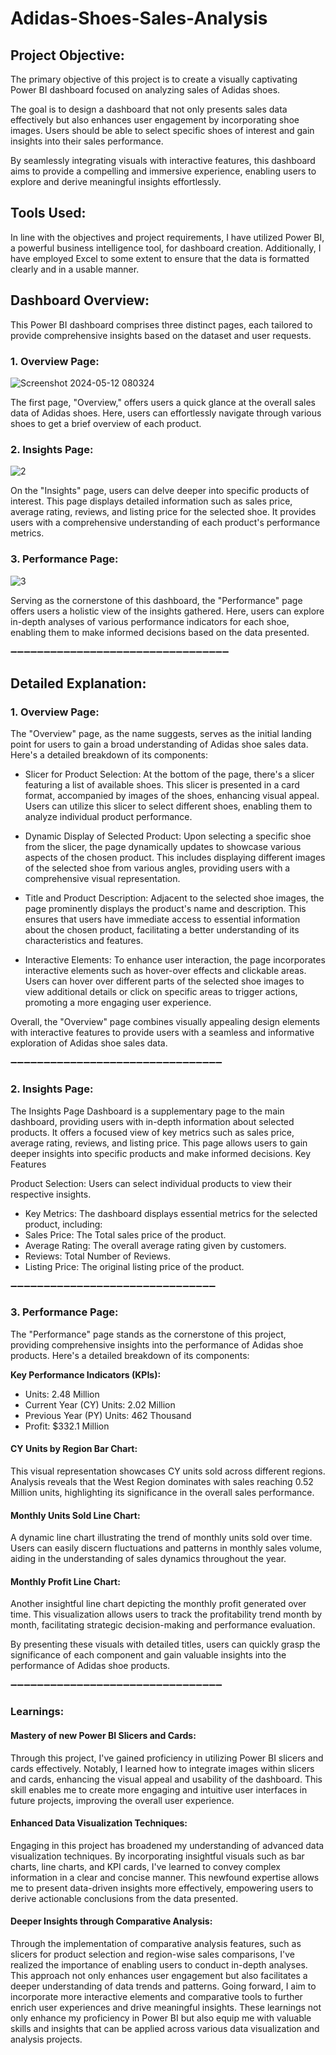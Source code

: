 # Adidas-Shoes-Sales-Analysis

## Project Objective:
The primary objective of this project is to create a visually captivating Power BI dashboard focused on analyzing sales of Adidas shoes. 

The goal is to design a dashboard that not only presents sales data effectively but also enhances user engagement by incorporating shoe images. Users should be able to select specific shoes of interest and gain insights into their sales performance.

By seamlessly integrating visuals with interactive features, this dashboard aims to provide a compelling and immersive experience, enabling users to explore and derive meaningful insights effortlessly.

## Tools Used:
In line with the objectives and project requirements, I have utilized Power BI, a powerful business intelligence tool, for dashboard creation. Additionally, I have employed Excel to some extent to ensure that the data is formatted clearly and in a usable manner.

## Dashboard Overview:

This Power BI dashboard comprises three distinct pages, each tailored to provide comprehensive insights based on the dataset and user requests.

### 1. Overview Page:
![Screenshot 2024-05-12 080324](https://github.com/user-saddam123/Adidas-Shoes-Sales-Analysis/assets/123800896/2e376b2a-a254-4b11-80b7-9891a37271ac)

The first page, "Overview," offers users a quick glance at the overall sales data of Adidas shoes. Here, users can effortlessly navigate through various shoes to get a brief overview of each product.

### 2. Insights Page:
![2](https://github.com/user-saddam123/Adidas-Shoes-Sales-Analysis/assets/123800896/0827e022-51e1-457f-9c9c-0d580af9d324)

On the "Insights" page, users can delve deeper into specific products of interest. This page displays detailed information such as sales price, average rating, reviews, and listing price for the selected shoe. It provides users with a comprehensive understanding of each product's performance metrics.

### 3. Performance Page:
![3](https://github.com/user-saddam123/Adidas-Shoes-Sales-Analysis/assets/123800896/074a4095-7d79-47bb-8b07-77340439621e)

Serving as the cornerstone of this dashboard, the "Performance" page offers users a holistic view of the insights gathered. Here, users can explore in-depth analyses of various performance indicators for each shoe, enabling them to make informed decisions based on the data presented.


➖➖➖➖➖➖➖➖➖➖➖➖➖➖➖➖➖➖➖➖➖➖➖➖➖➖➖➖➖➖➖➖➖

## Detailed Explanation:
### 1. Overview Page:
The "Overview" page, as the name suggests, serves as the initial landing point for users to gain a broad understanding of Adidas shoe sales data. Here's a detailed breakdown of its components:

 * Slicer for Product Selection:
At the bottom of the page, there's a slicer featuring a list of available shoes. This slicer is presented in a card format, accompanied by images of the shoes, enhancing visual appeal. Users can utilize this slicer to select different shoes, enabling them to analyze individual product performance.

 * Dynamic Display of Selected Product:
Upon selecting a specific shoe from the slicer, the page dynamically updates to showcase various aspects of the chosen product. This includes displaying different images of the selected shoe from various angles, providing users with a comprehensive visual representation.

 * Title and Product Description:
Adjacent to the selected shoe images, the page prominently displays the product's name and description. This ensures that users have immediate access to essential information about the chosen product, facilitating a better understanding of its characteristics and features.

 * Interactive Elements:
To enhance user interaction, the page incorporates interactive elements such as hover-over effects and clickable areas. Users can hover over different parts of the selected shoe images to view additional details or click on specific areas to trigger actions, promoting a more engaging user experience.

Overall, the "Overview" page combines visually appealing design elements with interactive features to provide users with a seamless and informative exploration of Adidas shoe sales data.

➖➖➖➖➖➖➖➖➖➖➖➖➖➖➖➖➖➖➖➖➖➖➖➖➖➖➖➖➖➖➖➖

### 2. Insights Page:
The Insights Page Dashboard is a supplementary page to the main dashboard, providing users with in-depth information about selected products. It offers a focused view of key metrics such as sales price, average rating, reviews, and listing price. This page allows users to gain deeper insights into specific products and make informed decisions.
Key Features

Product Selection: Users can select individual products to view their respective insights.

 * Key Metrics: The dashboard displays essential metrics for the selected product, including:
 * Sales Price: The Total sales price of the product.
 * Average Rating: The overall average rating given by customers.
 * Reviews: Total Number of Reviews.
 * Listing Price: The original listing price of the product.

➖➖➖➖➖➖➖➖➖➖➖➖➖➖➖➖➖➖➖➖➖➖➖➖➖➖➖➖➖➖➖

### 3. Performance Page:
The "Performance" page stands as the cornerstone of this project, providing comprehensive insights into the performance of Adidas shoe products. Here's a detailed breakdown of its components:

**Key Performance Indicators (KPIs):**
 * Units: 2.48 Million
 * Current Year (CY) Units: 2.02 Million
 * Previous Year (PY) Units: 462 Thousand
 * Profit: $332.1 Million

#### CY Units by Region Bar Chart:
This visual representation showcases CY units sold across different regions. Analysis reveals that the West Region dominates with sales reaching 0.52 Million units, highlighting its significance in the overall sales performance.

#### Monthly Units Sold Line Chart:
A dynamic line chart illustrating the trend of monthly units sold over time. Users can easily discern fluctuations and patterns in monthly sales volume, aiding in the understanding of sales dynamics throughout the year.

#### Monthly Profit Line Chart:
Another insightful line chart depicting the monthly profit generated over time. This visualization allows users to track the profitability trend month by month, facilitating strategic decision-making and performance evaluation.

By presenting these visuals with detailed titles, users can quickly grasp the significance of each component and gain valuable insights into the performance of Adidas shoe products.


➖➖➖➖➖➖➖➖➖➖➖➖➖➖➖➖➖➖➖➖➖➖➖➖➖➖➖➖➖➖➖➖



### Learnings:
#### Mastery of new Power BI Slicers and Cards:
Through this project, I've gained proficiency in utilizing Power BI slicers and cards effectively. Notably, I learned how to integrate images within slicers and cards, enhancing the visual appeal and usability of the dashboard. This skill enables me to create more engaging and intuitive user interfaces in future projects, improving the overall user experience.

#### Enhanced Data Visualization Techniques:
Engaging in this project has broadened my understanding of advanced data visualization techniques. By incorporating insightful visuals such as bar charts, line charts, and KPI cards, I've learned to convey complex information in a clear and concise manner. This newfound expertise allows me to present data-driven insights more effectively, empowering users to derive actionable conclusions from the data presented.

#### Deeper Insights through Comparative Analysis:
Through the implementation of comparative analysis features, such as slicers for product selection and region-wise sales comparisons, I've realized the importance of enabling users to conduct in-depth analyses. This approach not only enhances user engagement but also facilitates a deeper understanding of data trends and patterns. Going forward, I aim to incorporate more interactive elements and comparative tools to further enrich user experiences and drive meaningful insights.
These learnings not only enhance my proficiency in Power BI but also equip me with valuable skills and insights that can be applied across various data visualization and analysis projects.

